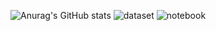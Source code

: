 ![Anurag's GitHub stats](https://github-readme-stats.vercel.app/api?username=proton-bit&show_icons=true&theme=tokyonight)
![dataset](https://road-to-kaggle-grandmaster.vercel.app/api/badges/michaelcripman/dataset)
![notebook](https://road-to-kaggle-grandmaster.vercel.app/api/badges/michaelcripman/notebook)
